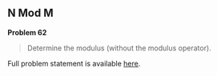 N Mod M
-------

**Problem 62**

> Determine the modulus (without the modulus operator).

Full problem statement is available [here][mirror].

[mirror]: https://github.com/rdtsc/codeeval-problem-statements/tree/master/easy/062-n-mod-m/
          "View Problem Statement Mirror"
